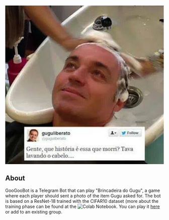 ![Image of Gugu](https://github.com/vitorfrois/GooGooBot/blob/main/gugu.jpg)
## About
GooGooBot is a Telegram Bot that can play "Brincadeira do Gugu", a game where each player should sent a photo of the item Gugu asked for.
The bot is based on a ResNet-18 trained with the CIFAR10 dataset (more about the training phase can be found at the 
![Colab Notebook](https://github.com/vitorfrois/GooGooBot/blob/main/BotTraining.ipynb). You can play it [here](https://t.me/gugu_telegram_bot) or add to an existing group.
